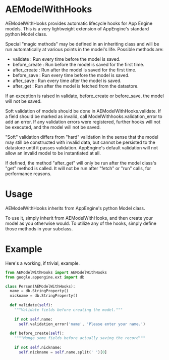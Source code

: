 AEModelWithHooks
================

AEModelWithHooks provides automatic lifecycle hooks for App Engine models. This is a very
lightweight extension of AppEngine's standard python Model class.

Special "magic methods" may be defined in an inheriting class and will be run
automatically at various points in the model's life. Possible methods are:

* validate       : Run every time before the model is saved.
* before_create  : Run before the model is saved for the first time.
* after_create   : Run after the model is saved for the first time.
* before_save    : Run every time before the model is saved.
* after_save     : Run every time after the model is saved.
* after_get      : Run after the model is fetched from the datastore.

If an exception is raised in validate, before_create or before_save, the model will not
be saved.

Soft validation of models should be done in AEModelWithHooks.validate. If a field should
be marked as invalid, call ModelWithhooks.validation_error to add an error. If any
validation errors were registered, further hooks will not be executed, and the model
will not be saved.

"Soft" validation differs from "hard" validation in the sense that the model may still
be constructed with invalid data, but cannot be persisted to the datastore until it
passes validation. AppEngine's default validation will not allow an invalid model to be
instantiated at all.

If defined, the method "after_get" will only be run after the model class's "get" method
is called. It will not be run after "fetch" or "run" calls, for performance reasons.


Usage
=====

AEModelWithHooks inherits from AppEngine's python Model class.

To use it, simply inherit from AEModelWithHooks, and then create your model as you otherwise
would. To utilize any of the hooks, simply define those methods in your subclass.

Example
=======

Here's a working, if trivial, example.

```python
from AEModelWithHooks import AEModelWithHooks
from google.appengine.ext import db

class Person(AEModelWithHooks):
  name = db.StringProperty()
  nickname = db.StringProperty()
  
  def validate(self):
    """Validate fields before creating the model."""
    
    if not self.name:
      self.validation_error('name', 'Please enter your name.')
      
  def before_create(self):
    """"Munge some fields before actually saving the record"""
    
    if not self.nickname:
      self.nickname = self.name.split(' ')[0]
```
